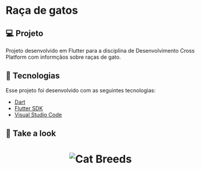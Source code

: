 # Raça de gatos

## 💻 Projeto
Projeto desenvolvido em Flutter para a disciplina de Desenvolvimento Cross Platform com informçãos sobre raças de gato.

## 🚀 Tecnologias

Esse projeto foi desenvolvido com as seguintes tecnologias:

- [Dart](https://dart.dev/)
- [Flutter SDK](https://flutter.dev/)
- [Visual Studio Code](https://code.visualstudio.com/)

## 📱 Take a look
<h1 align="center">
    <img alt="Cat Breeds" src=".github/release.gif" />
</h1>

